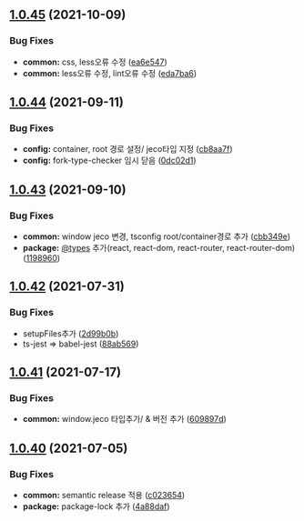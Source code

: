 ## [1.0.45](https://github.com/jl917/jeco/compare/v1.0.44...v1.0.45) (2021-10-09)


### Bug Fixes

* **common:** css, less오류 수정 ([ea6e547](https://github.com/jl917/jeco/commit/ea6e547fc1a34d9b46626e585beb6789fbfb5af2))
* **common:** less오류 수정, lint오류 수정 ([eda7ba6](https://github.com/jl917/jeco/commit/eda7ba6f68db7f2bb6d569c2dbde1195208311c2))

## [1.0.44](https://github.com/jl917/jeco/compare/v1.0.43...v1.0.44) (2021-09-11)


### Bug Fixes

* **config:** container, root 경로 설정/ jeco타입 지정 ([cb8aa7f](https://github.com/jl917/jeco/commit/cb8aa7f735cd1f71937f1d6c1ff057c333f7a313))
* **config:** fork-type-checker 임시 닫음 ([0dc02d1](https://github.com/jl917/jeco/commit/0dc02d12eb5928c86b20d2eb479f6e0d1b72d61f))

## [1.0.43](https://github.com/jl917/jeco/compare/v1.0.42...v1.0.43) (2021-09-10)


### Bug Fixes

* **common:** window jeco 변경, tsconfig root/container경로 추가 ([cbb349e](https://github.com/jl917/jeco/commit/cbb349e7b78c08901748e1fbf6c5eb95f2614c81))
* **package:** [@types](https://github.com/types) 추가(react, react-dom, react-router, react-router-dom) ([1198960](https://github.com/jl917/jeco/commit/1198960332e52e77287b4f4c599e86ce3c92f70e))

## [1.0.42](https://github.com/jl917/jeco/compare/v1.0.41...v1.0.42) (2021-07-31)


### Bug Fixes

* setupFiles추가 ([2d99b0b](https://github.com/jl917/jeco/commit/2d99b0bb6bacd81b5f97ad03767bdeaa74cb56e0))
* ts-jest => babel-jest ([88ab569](https://github.com/jl917/jeco/commit/88ab56931ae3d187f4666479a5c54fb9dc6b1819))

## [1.0.41](https://github.com/jl917/jeco/compare/v1.0.40...v1.0.41) (2021-07-17)


### Bug Fixes

* **common:** window.jeco 타입추가/ & 버전 추가 ([609897d](https://github.com/jl917/jeco/commit/609897d197ce0ccb107da19ce21230c7bfe2d81f))

## [1.0.40](https://github.com/jl917/jeco/compare/v1.0.39...v1.0.40) (2021-07-05)


### Bug Fixes

* **common:** semantic release 적용 ([c023654](https://github.com/jl917/jeco/commit/c02365422e5f6f07e2777adb5b1a88e720746b67))
* **package:** package-lock 추가 ([4a88daf](https://github.com/jl917/jeco/commit/4a88daf7e8601b6313fd71dac7bc9fe71f2b5b83))
